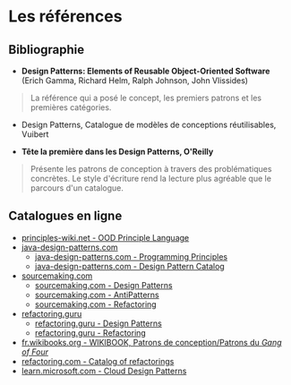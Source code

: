 # Les références

## Bibliographie

* **Design Patterns: Elements of Reusable Object-Oriented Software** (Erich Gamma, Richard Helm, Ralph Johnson, John Vlissides)

> La référence qui a posé le concept, les premiers patrons et les premières catégories.

* Design Patterns, Catalogue de modèles de conceptions réutilisables, Vuibert

* **Tête la première dans les Design Patterns, O'Reilly**

> Présente les patrons de conception à travers des problématiques concrètes. Le style d'écriture rend la lecture plus agréable que le parcours d'un catalogue.

## Catalogues en ligne

* [principles-wiki.net - OOD Principle Language](http://principles-wiki.net/collections:ood_principle_language)
* [java-design-patterns.com](https://java-design-patterns.com/)
  * [java-design-patterns.com - Programming Principles](https://java-design-patterns.com/principles/)
  * [java-design-patterns.com - Design Pattern Catalog](https://java-design-patterns.com/patterns/)
* [sourcemaking.com](https://sourcemaking.com/)
  * [sourcemaking.com - Design Patterns](https://sourcemaking.com/design_patterns)
  * [sourcemaking.com - AntiPatterns](https://sourcemaking.com/antipatterns)
  * [sourcemaking.com - Refactoring](https://sourcemaking.com/refactoring)
* [refactoring.guru](https://refactoring.guru)
  * [refactoring.guru - Design Patterns](https://refactoring.guru/design-patterns)
  * [refactoring.guru - Refactoring](https://refactoring.guru/refactoring)
* [fr.wikibooks.org - WIKIBOOK, Patrons de conception/Patrons du *Gang of Four*](https://fr.wikibooks.org/wiki/Patrons_de_conception)
* [refactoring.com - Catalog of refactorings](http://www.refactoring.com/catalog/)
* [learn.microsoft.com - Cloud Design Patterns](https://learn.microsoft.com/en-us/azure/architecture/patterns/)
